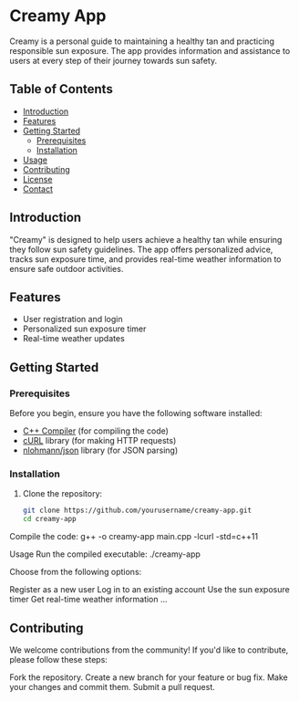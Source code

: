 # Creamy App

Creamy is a personal guide to maintaining a healthy tan and practicing responsible sun exposure. The app provides information and assistance to users at every step of their journey towards sun safety.

## Table of Contents

- [Introduction](#introduction)
- [Features](#features)
- [Getting Started](#getting-started)
  - [Prerequisites](#prerequisites)
  - [Installation](#installation)
- [Usage](#usage)
- [Contributing](#contributing)
- [License](#license)
- [Contact](#contact)

## Introduction

"Creamy" is designed to help users achieve a healthy tan while ensuring they follow sun safety guidelines. The app offers personalized advice, tracks sun exposure time, and provides real-time weather information to ensure safe outdoor activities.

## Features

- User registration and login
- Personalized sun exposure timer
- Real-time weather updates


## Getting Started

### Prerequisites

Before you begin, ensure you have the following software installed:

- [C++ Compiler](https://www.gnu.org/software/gcc/) (for compiling the code)
- [cURL](https://curl.se/) library (for making HTTP requests)
- [nlohmann/json](https://github.com/nlohmann/json) library (for JSON parsing)

### Installation

1. Clone the repository:

   ```bash
   git clone https://github.com/yourusername/creamy-app.git
   cd creamy-app
  Compile the code:
g++ -o creamy-app main.cpp -lcurl -std=c++11


Usage
Run the compiled executable:
./creamy-app

Choose from the following options:

Register as a new user
Log in to an existing account
Use the sun exposure timer
Get real-time weather information
...
## Contributing
We welcome contributions from the community! If you'd like to contribute, please follow these steps:

Fork the repository.
Create a new branch for your feature or bug fix.
Make your changes and commit them.
Submit a pull request.
